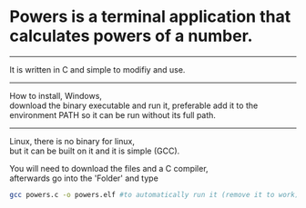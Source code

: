# Powers is a terminal application that calculates powers of a number.  
---
It is written in C and simple to modifiy and use.
___
How to install, Windows,  
download the binary executable and run it, preferable add it to the environment PATH so it can be run without its full path.  
___
Linux, there is no binary for linux,  
but it can be built on it and it is simple (GCC).  

You will need to download the files and a C compiler,  
afterwards go into the 'Folder' and type  
```bash
gcc powers.c -o powers.elf #to automatically run it (remove it to work) && ./powers.elf
```